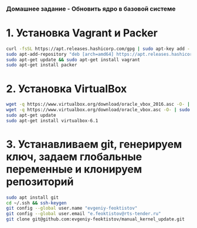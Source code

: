 ### Домашнее задание - Обновить ядро в базовой системе

# 1. Установка Vagrant и Packer
```bash
curl -fsSL https://apt.releases.hashicorp.com/gpg | sudo apt-key add -
sudo apt-add-repository "deb [arch=amd64] https://apt.releases.hashicorp.com $(lsb_release -cs) main"
sudo apt-get update && sudo apt-get install vagrant
sudo apt-get install packer

```

# 2. Установка VirtualBox
```bash
wget -q https://www.virtualbox.org/download/oracle_vbox_2016.asc -O- | sudo apt-key add -
wget -q https://www.virtualbox.org/download/oracle_vbox.asc -O- | sudo apt-key add -
sudo apt-get update
sudo apt-get install virtualbox-6.1
```

# 3. Устанавливаем git, генерируем ключ, задаем глобальные переменные и клонируем репозиторий
```bash
sudo apt install git
cd ~/.ssh && ssh-keygen
git config --global user.name "evgeniy-feoktistov"
git config --global user.email "e.feoktistov@rts-tender.ru"
git clone git@github.com:evgeniy-feoktistov/manual_kernel_update.git

```

